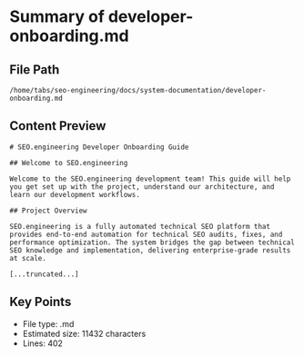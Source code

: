 # Summary of developer-onboarding.md
  
## File Path
`/home/tabs/seo-engineering/docs/system-documentation/developer-onboarding.md`

## Content Preview
```
# SEO.engineering Developer Onboarding Guide

## Welcome to SEO.engineering

Welcome to the SEO.engineering development team! This guide will help you get set up with the project, understand our architecture, and learn our development workflows.

## Project Overview

SEO.engineering is a fully automated technical SEO platform that provides end-to-end automation for technical SEO audits, fixes, and performance optimization. The system bridges the gap between technical SEO knowledge and implementation, delivering enterprise-grade results at scale.

[...truncated...]
```

## Key Points
- File type: .md
- Estimated size: 11432 characters
- Lines: 402
